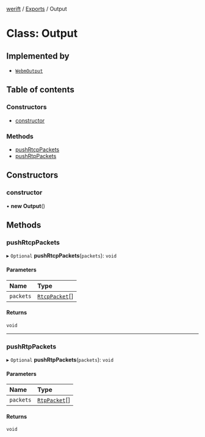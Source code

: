 [werift](../README.md) / [Exports](../modules.md) / Output

# Class: Output

## Implemented by

- [`WebmOutput`](WebmOutput.md)

## Table of contents

### Constructors

- [constructor](Output.md#constructor)

### Methods

- [pushRtcpPackets](Output.md#pushrtcppackets)
- [pushRtpPackets](Output.md#pushrtppackets)

## Constructors

### constructor

• **new Output**()

## Methods

### pushRtcpPackets

▸ `Optional` **pushRtcpPackets**(`packets`): `void`

#### Parameters

| Name | Type |
| :------ | :------ |
| `packets` | [`RtcpPacket`](../modules.md#rtcppacket)[] |

#### Returns

`void`

___

### pushRtpPackets

▸ `Optional` **pushRtpPackets**(`packets`): `void`

#### Parameters

| Name | Type |
| :------ | :------ |
| `packets` | [`RtpPacket`](RtpPacket.md)[] |

#### Returns

`void`
